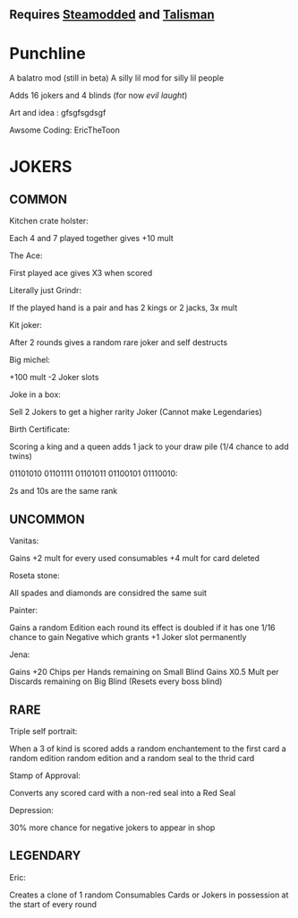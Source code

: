 ## Requires [Steamodded](https://github.com/Steamodded/smods/wiki/) and [Talisman](https://github.com/SpectralPack/Talisman/tree/main?tab=readme-ov-file)
# Punchline
A balatro mod (still in beta)
A silly lil mod for silly lil people

Adds 16 jokers and 4 blinds (for now *evil laught*)

Art and idea :
gfsgfsgdsgf

Awsome Coding:
EricTheToon
# JOKERS
## COMMON
Kitchen crate holster:

Each 4 and 7 played together gives +10 mult 

The Ace:

First played ace gives X3 when scored

Literally just Grindr:

If the played hand is a pair and has 2 kings or 2 jacks, 3x mult

Kit joker:

After 2 rounds gives a random rare joker and self destructs

Big michel:

+100 mult -2 Joker slots

Joke in a box:

Sell 2 Jokers to get a higher rarity Joker (Cannot make Legendaries)

Birth Certificate:

Scoring a king and a queen adds 1 jack to your draw pile (1/4 chance to add twins)

01101010 01101111 01101011 01100101 01110010:

2s and 10s are the same rank

## UNCOMMON
Vanitas:

Gains +2 mult for every used consumables +4 mult for card deleted

Roseta stone:

All spades and diamonds are considred the same suit

Painter:

Gains a random Edition each round its effect is doubled if it has one 1/16 chance to gain Negative which grants +1 Joker slot permanently

Jena:

Gains +20 Chips per Hands remaining on Small Blind 
Gains X0.5 Mult per Discards remaining on Big Blind
(Resets every boss blind)
## RARE
Triple self portrait:
 
When a 3 of kind is scored adds a random enchantement to the first card a random edition random edition and a random seal to the thrid card

Stamp of Approval:

Converts any scored card with a non-red seal into a Red Seal

Depression:

30% more chance for negative jokers to appear in shop

## LEGENDARY

Eric:

Creates a clone of 1 random Consumables Cards or Jokers in possession at the start of every round
